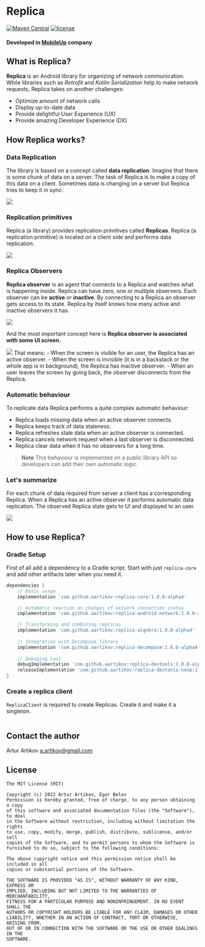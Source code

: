 # Replica
[![Maven Central](https://img.shields.io/maven-central/v/com.github.aartikov/replica-core)](https://repo1.maven.org/maven2/com/github/aartikov/replica-core/)
[![license](https://img.shields.io/badge/license-MIT-blue.svg)](https://opensource.org/licenses/MIT)

#### Developed in [MobileUp](https://mobileup.ru/) company

## What is Replica?
**Replica** is an Android library for organizing of network communication. While libraries such as *Retrofit* and *Kotlin Serialization* help to make network requests, Replica takes on another challenges:

- Optimize amount of network calls
- Display up-to-date data
- Provide delightful User Experience (UX)
- Provide amazing Developer Experience (DX)

## How Replica works?
### Data Replication
The library is based on a concept called **data replication**. Imagine that there is some chunk of data on a server. The task of Replica is to make a copy of this data on a client. Sometimes data is changing on a server but Replica tries to keep it in sync.

<img src="images/data_replication.png">

### Replication primitives
Replica (a library) provides replication primitives called **Replicas**. Replica (a replication primitive) is located on a client side and performs data replication.

<img src="images/replication_primitive.png">

### Replica Observers
**Replica observer** is an agent that connects to a Replica and watches what is happening inside. Replica can have zero, one or multiple observers. Each observer can be **active** or **inactive**. By connecting to a Replica an observer gets access to its state. Replica by itself knows how many active and inactive observers it has.

<img src="images/replica_observers.png">

And the most important concept here is **Replica observer is associated with some UI screen.**

<img src="images/ui_observer.png">
That means:
- When the screen is visible for an user, the Replica has an active observer.
- When the screen is invisible (it is in a backstack or the whole app is in background), the Replica has inactive observer.
- When an user leaves the screen by going back, the observer disconnects from the Replica.

### Automatic behaviour
To replicate data Replica performs a quite complex automatic behaviour:
- Replica loads missing data when an active observer connects.
- Replica keeps track of data staleness.
- Replica refreshes stale data when an active observer is connected.
- Replica cancels network request when a last observer is disconnected.
- Replica clear data when it has no observers for a long time.

> **Note**
> This behaviour is implemented on a public library API so developers can add their own automatic logic.

### Let's summarize
For each chunk of data required from server a client has a corresponding Replica. When a Replica has an active observer it performs automatic data replication. The observed Replica state gets to UI and displayed to an user.

<img src="images/how_replica_works_summarize.png">

## How to use Replica?

### Gradle Setup
First of all add a dependency to a Gradle script. Start with just `replica-core` and add other artifacts later when you need it.
```gradle
dependencies {
    // Basic usage
    implementation 'com.github.aartikov:replica-core:1.0.0-alpha4'

    // Automatic reaction on changes of network connection status
    implementation 'com.github.aartikov:replica-android-network:1.0.0-alpha4'

    // Transforming and combining replicas
    implementation 'com.github.aartikov:replica-algebra:1.0.0-alpha4'
    
    // Integration with Decompose library
    implementation 'com.github.aartikov:replica-decompose:1.0.0-alpha4'
    
    // Debuging tool
    debugImplementation 'com.github.aartikov:replica-devtools:1.0.0-alpha4'
    releaseImplementation 'com.github.aartikov:replica-devtools-noop:1.0.0-alpha4'
}
```

### Create a replica client
 `ReplicaClient` is required to create Replicas. Create it and make it a singleton.

```kotlin

```

## Contact the author
Artur Artikov <a href="mailto:a.artikov@gmail.com">a.artikov@gmail.com</a>

## License
```
The MIT License (MIT)

Copyright (c) 2022 Artur Artikov, Egor Belov
Permission is hereby granted, free of charge, to any person obtaining a copy
of this software and associated documentation files (the "Software"), to deal
in the Software without restriction, including without limitation the rights
to use, copy, modify, merge, publish, distribute, sublicense, and/or sell
copies of the Software, and to permit persons to whom the Software is
furnished to do so, subject to the following conditions:

The above copyright notice and this permission notice shall be included in all
copies or substantial portions of the Software.

THE SOFTWARE IS PROVIDED "AS IS", WITHOUT WARRANTY OF ANY KIND, EXPRESS OR
IMPLIED, INCLUDING BUT NOT LIMITED TO THE WARRANTIES OF MERCHANTABILITY,
FITNESS FOR A PARTICULAR PURPOSE AND NONINFRINGEMENT. IN NO EVENT SHALL THE
AUTHORS OR COPYRIGHT HOLDERS BE LIABLE FOR ANY CLAIM, DAMAGES OR OTHER
LIABILITY, WHETHER IN AN ACTION OF CONTRACT, TORT OR OTHERWISE, ARISING FROM,
OUT OF OR IN CONNECTION WITH THE SOFTWARE OR THE USE OR OTHER DEALINGS IN THE
SOFTWARE.
```